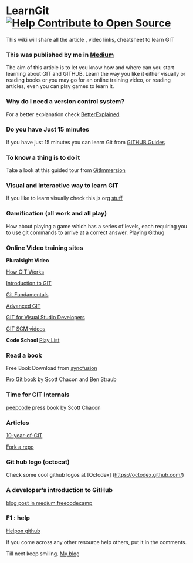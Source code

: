 # LearnGit [![Help Contribute to Open Source](https://www.codetriage.com/simplymanas/learngit/badges/users.svg)](https://www.codetriage.com/simplymanas/learngit)

This wiki will share all the article , video links, cheatsheet to learn GIT

### This was published by me in [Medium](https://medium.com/@simplymanas/learning-github-in-various-way-f74c229f88be)


The aim of this article is to let you know how and where can you start learning about GIT and GITHUB. Learn the way you like it either visually or reading books or you may go for an online training video, or reading articles, even you can play games to learn it.

### Why do I need a version control system?
For a better explanation check [BetterExplained](https://betterexplained.com/articles/a-visual-guide-to-version-control/)

### Do you have Just 15 minutes
If you have just 15 minutes you can learn Git from [GITHUB Guides](https://guides.github.com/activities/hello-world/)

### To know a thing is to do it
Take a look at this guided tour from [GitImmersion](http://gitimmersion.com/)

### Visual and Interactive way to learn GIT
If you like to learn visually check this js.org [stuff](http://learngitbranching.js.org/)

### Gamification (all work and all play)
How about playing a game which has a series of levels, each requiring you to use git commands to arrive at a correct answer. Playing [Githug](https://github.com/Gazler/githug)

### Online Video training sites
**Pluralsight Video**

[How GIT Works](https://app.pluralsight.com/library/courses/how-git-works/table-of-contents)

[Introduction to GIT](https://app.pluralsight.com/library/courses/introduction-to-git/table-of-contents)

[Git Fundamentals](https://app.pluralsight.com/library/courses/git-fundamentals/table-of-contents)

[Advanced GIT](https://app.pluralsight.com/library/courses/advanced-git/table-of-contents)

[GIT for Visual Studio Developers](https://app.pluralsight.com/library/courses/git-visual-studio-developers/table-of-contents)

[GIT SCM videos](https://git-scm.com/videos)

**Code School**
[Play List](https://www.codeschool.com/learn/git)

### Read a book

Free Book Download from [syncfusion](https://www.syncfusion.com/resources/techportal/details/ebooks/GitHub_Succinctly?utm_medium=2016GitHubEDM)

[Pro Git book](https://git-scm.com/book/en/v2) by Scott Chacon and Ben Straub

### Time for GIT Internals
[peepcode](http://opcode.org/peepcode-git.pdf) press book by Scott Chacon

### Articles
[10-year-of-GIT](https://www.atlassian.com/git/articles/10-years-of-git/)

[Fork a repo](https://help.github.com/articles/fork-a-repo/)

### Git hub logo (octocat)
Check some cool github logos at [Octodex] (https://octodex.github.com/)

### A developer’s introduction to GitHub
[blog post in medium.freecodecamp](https://medium.freecodecamp.org/a-developers-introduction-to-github-1034fa55c0db)

### F1 : help
[Helpon github](https://help.github.com/)

If you come across any other resource help others, put it in the comments.

  Till next keep smiling. [My blog](http://manasdash.thoughts2share.in/)
